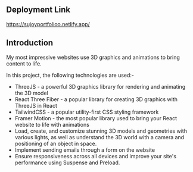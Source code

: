 ## Deployment Link
https://sujoyportfolioo.netlify.app/

## Introduction
My most impressive websites use 3D graphics and animations to bring content to life. 
 
In this project, the following technologies are used:-
- ThreeJS - a powerful 3D graphics library for rendering and animating the 3D model
- React Three Fiber - a popular library for creating 3D graphics with ThreeJS in React
- TailwindCSS - a popular utility-first CSS styling framework
- Framer Motion - the most popular library used to bring your React website to life with animations
- Load, create, and customize stunning 3D models and geometries with various lights, as well as understand the 3D world with a camera and positioning of an object in space.
- Implement sending emails through a form on the website
- Ensure responsiveness across all devices and improve your site's performance using Suspense and Preload.


